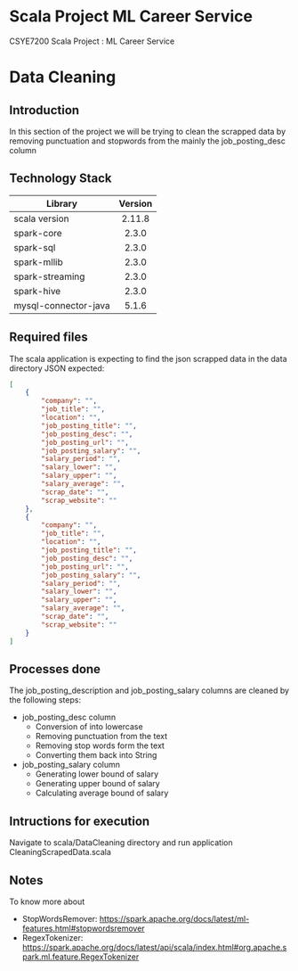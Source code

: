 # Scala Project ML Career Service
CSYE7200 Scala Project : ML Career Service

# Data Cleaning

## Introduction
In this section of the project we will be trying to clean the scrapped data by removing punctuation and stopwords from the mainly the job_posting_desc column

## Technology Stack

| Library              | Version | 
| ---------------------|:-------:|
| scala version        | 2.11.8  |
| spark-core           | 2.3.0   |
| spark-sql            | 2.3.0   |
| spark-mllib          | 2.3.0   |
| spark-streaming      | 2.3.0   |
| spark-hive		   | 2.3.0   |
| mysql-connector-java | 5.1.6   |


## Required files
The scala application is expecting to find the json scrapped data in the data directory
JSON expected: 
```json
[
	{
		"company": "",
		"job_title": "", 
		"location": "", 
		"job_posting_title": "",
		"job_posting_desc": "", 
		"job_posting_url": "", 
		"job_posting_salary": "", 
		"salary_period": "",
		"salary_lower": "",
		"salary_upper": "",
		"salary_average": "",
		"scrap_date": "", 
		"scrap_website": ""
	},
	{
		"company": "",
		"job_title": "", 
		"location": "", 
		"job_posting_title": "",
		"job_posting_desc": "", 
		"job_posting_url": "", 
		"job_posting_salary": "", 
		"salary_period": "",
		"salary_lower": "",
		"salary_upper": "",
		"salary_average": "",
		"scrap_date": "", 
		"scrap_website": ""
	}
]
```

## Processes done
The job_posting_description and job_posting_salary columns are cleaned by the following steps:
 - job_posting_desc column
	 * Conversion of  into lowercase
	 * Removing punctuation from the text
	 * Removing stop words form the text
	 * Converting them back into String
- job_posting_salary column
	 * Generating lower bound of salary
	 * Generating upper bound of salary
	 * Calculating average bound of salary

## Intructions for execution
Navigate to scala/DataCleaning directory and run application CleaningScrapedData.scala

## Notes
To know more about 
- StopWordsRemover: https://spark.apache.org/docs/latest/ml-features.html#stopwordsremover
- RegexTokenizer: https://spark.apache.org/docs/latest/api/scala/index.html#org.apache.spark.ml.feature.RegexTokenizer